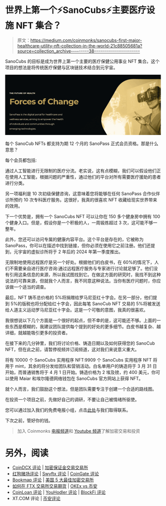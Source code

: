 # 世界上第一个⚡SanoCubs⚡主要医疗设施 NFT 集合？

> 原文：<https://medium.com/coinmonks/sanocubs-first-major-healthcare-utility-nft-collection-in-the-world-21c88505681a?source=collection_archive---------38----------------------->

SanoCubs 的目标是成为世界上第一个主要的医疗保健公用事业 NFT 集合。这个项目的想法是将传统医疗保健与区块链技术结合到元宇宙。

![](img/5d3e7770c8d870785513170e4d997c25.png)

每个 SanoCub NFTs 都支持为期 12 个月的 SanoPass 正式会员资格。那是什么意思？

每个会员都包括:

通过人工智能进行无限制的医疗分流。老实说，这有点模糊，我们可以假设他们正在使用人工智能，根据问题的严重性，通过他们的平台对所有需要医疗援助的患者进行分类。

另一项福利是 10 次初级保健咨询，这意味着您将能够在任何 SanoPass 合作伙伴诊所预约 10 次专科医疗服务。这很好，我真的很喜欢 NFT 收藏给现实世界带来的效用。

下一个优势是，拥有一个 SanoCubs NFT 可以让你在 150 多个健身房中拥有 100 个健身入口。但是，假设你是一个积极的人，一周锻炼超过 3 次，这可能不够一整年。

此外，您还可以访问专属的健康内容平台。这个平台是存在的，它被称为 SanoPass，你可以在描述中找到链接，但你必须在使用它之前注册。他们还提到，元宇宙的虚拟诊所将于 2 年后的 2024 年第一季度推出。

无限制地使用远程医疗是另一个好处。根据他们的白皮书，在 60%的情况下，人们不需要亲自进行医疗咨询:通过远程医疗服务与专家进行讨论就足够了。他们没有引用这条信息的来源，所以我试图找到它。在做这方面的研究时，我找不到这种说法的可靠来源，但就我个人而言，我不同意这种说法。当你有医疗问题时，你应该做一个适当的调查。

最后，NFT 铸币总价格的 5%将捐赠给罗马尼亚红十字会。在另一部分，他们提到 5%的版税也将分配给红十字会，因此每笔 SanoCub NFT 交易的 5%将被发送给人道主义运动罗马尼亚红十字会。这是一个可敬的意图，我真的很喜欢。

我很想说以下几个方面是一个很好的起点，但不幸的是，这可能还不够。上面的一些东西是模糊的，我建议团队提供每个提到的好处的更多细节。白皮书越复杂、越详细，就越能吸引更多的投资者。

在接下来的几分钟里，我们将讨论价格、铸造日期以及如何获得您的 SanoCub NFT，但在此之前，请暂停视频并订阅频道，这对我们来说意义重大。

将有 10000 个 SanoCubs 实用程序 NFT:9909 个 SanoCubs 实用程序 NFT 将用于 mint，其余的将分发给团队和营销活动。白名单用户的铸造将于 3 月 31 日开始，而普通销售将于 4 月 1 日开始。铸造价格为 2 埃及镑，约 400 美元，你可以使用 Maiar 和埃尔隆德网络钱包在 SanoCubs 官方网站上获得 NFT。

就个人而言，我们鼓励这个想法，但是团队需要专注于创建一个合适的路线图。

在投资一个项目之前，先做好自己的调研，不要让自己被情绪所驱使。

您可以通过加入我们的免费电报小组，点击[此处](https://linktr.ee/b.successful)与我们取得联系。

下次之前，管好你的钱。

> 加入 Coinmonks [电报频道](https://t.me/coincodecap)和 [Youtube 频道](https://www.youtube.com/c/coinmonks/videos)了解加密交易和投资

# 另外，阅读

*   [CoinDCX 评论](/coinmonks/coindcx-review-8444db3621a2) | [加密保证金交易交易所](https://coincodecap.com/crypto-margin-trading-exchanges)
*   [红狗赌场评论](https://coincodecap.com/red-dog-casino-review) | [Swyftx 评论](https://coincodecap.com/swyftx-review) | [CoinGate 评论](https://coincodecap.com/coingate-review)
*   [Bookmap 评论](https://coincodecap.com/bookmap-review-2021-best-trading-software) | [美国 5 大最佳加密交易所](https://coincodecap.com/crypto-exchange-usa)
*   [如何在 FTX 交易所交易期货](https://coincodecap.com/ftx-futures-trading) | [OKEx vs 币安](https://coincodecap.com/okex-vs-binance)
*   [CoinLoan 评论](https://coincodecap.com/coinloan-review) | [YouHodler 评论](/coinmonks/youhodler-4-easy-ways-to-make-money-98969b9689f2) | [BlockFi 评论](https://coincodecap.com/blockfi-review)
*   XT.COM 评论 | [币安评论](https://coincodecap.com/xt-com-review)